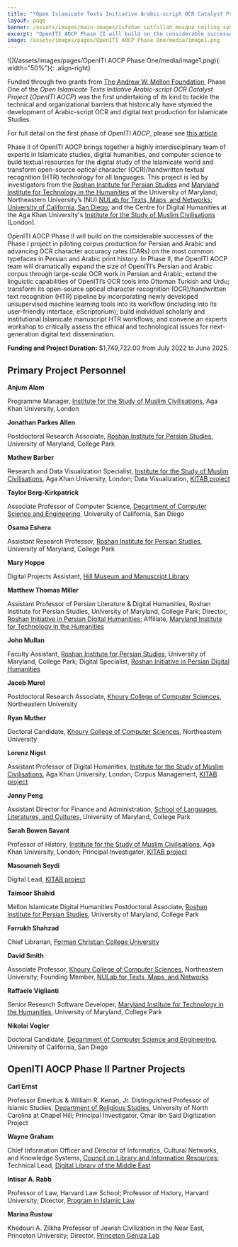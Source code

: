 ```yaml
---
title: "*Open Islamicate Texts Initiative Arabic-script OCR Catalyst Project* (*OpenITI AOCP*) Phase Two"
layout: page
banner: /assets/images/main-images/Isfahan_Lotfollah_mosque_ceiling_symmetric_narrow_border.png
excerpt: "OpenITI AOCP Phase II will build on the considerable successes of the Phase I project in piloting corpus production for Persian and Arabic and advancing OCR character accuracy rates (CARs) on the most common typefaces in Persian and Arabic print history"
image: /assets/images/pages/OpenITI AOCP Phase One/media/image1.png
---
```


![](/assets/images/pages/OpenITI AOCP Phase One/media/image1.png){: width="50%"}{: .align-right}

Funded through two grants from [The Andrew W. Mellon Foundation](https://mellon.org/), Phase One of the *Open Islamicate Texts Initiative Arabic-script OCR Catalyst Project* (*OpenITI AOCP*) was the first undertaking of its kind to tackle the technical and organizational barriers that historically have stymied the development of Arabic-script OCR and digital text production for Islamicate Studies.

For full detail on the first phase of *OpenITI AOCP*, please see [this article](https://medium.com/@openiti/openiti-aocp-9802865a6586).

Phase II of OpenITI AOCP brings together a highly interdisciplinary team of experts in Islamicate studies, digital humanities, and computer science to build textual resources for the digital study of the Islamicate world and transform open-source optical character (OCR)/handwritten textual recognition (HTR) technology for all languages. This project is led by investigators from the [Roshan Institute for Persian Studies](https://sllc.umd.edu/fields/persian) and [Maryland Institute for Technology in the Humanities](https://mith.umd.edu/) at the University of Maryland; Northeastern University’s (NU) [NULab for Texts, Maps, and Networks](https://cssh.northeastern.edu/nulab/); [University of California, San Diego](https://ucsd.edu/); and the Centre for Digital Humanities at the Aga Khan University's [Institute for the Study of Muslim Civilisations](https://www.aku.edu/ismc/Pages/home.aspx) (London). 

OpenITI AOCP Phase II will build on the considerable successes of the Phase I project in piloting corpus production for Persian and Arabic and advancing OCR character accuracy rates (CARs) on the most common typefaces in Persian and Arabic print history. In Phase II, the OpenITI AOCP team will dramatically expand the size of OpenITI’s Persian and Arabic corpus through large-scale OCR work in Persian and Arabic; extend the linguistic capabilities of OpenITI’s OCR tools into Ottoman Turkish and Urdu; transform its open-source optical character recognition (OCR)/handwritten text recognition (HTR) pipeline by incorporating newly developed unsupervised machine learning tools into its workflow (including into its user-friendly interface, eScriptorium); build individual scholarly and institutional Islamicate manuscript HTR workflows; and convene an experts workshop to critically assess the ethical and technological issues for next-generation digital text dissemination.  

**Funding and Project Duration:** $1,749,722.00 from July 2022 to June 2025.

## Primary Project Personnel

**Anjum Alam**

Programme Manager, [Institute for the Study of Muslim Civilisations](https://www.aku.edu/ismc/Pages/home.aspx), Aga Khan University, London

**Jonathan Parkes Allen**

Postdoctoral Research Associate, [Roshan Institute for Persian Studies](https://sllc.umd.edu/fields/persian), University of Maryland, College Park

**Mathew Barber**

Research and Data Visualization Specialist, [Institute for the Study of Muslim Civilisations](https://www.aku.edu/ismc/Pages/home.aspx), Aga Khan University, London; Data Visualization, [KITAB project](https://kitab-project.org/)

**Taylor Berg-Kirkpatrick**

Associate Professor of Computer Science, [Department of Computer Science and Engineering](https://cse.ucsd.edu/), University of California, San Diego

**Osama Eshera**

Assistant Research Professor, [Roshan Institute for Persian Studies](https://sllc.umd.edu/fields/persian), University of Maryland, College Park

**Mary Hoppe**

Digital Projects Assistant, [Hill Museum and Manuscript Library](https://hmml.org/)

**Matthew Thomas Miller**

Assistant Professor of Persian Literature & Digital Humanities, Roshan Institute for Persian Studies, University of Maryland, College Park; Director, [Roshan Initiative in Persian Digital Humanities](https://sllc.umd.edu/fields/persian/roshan-institute/digital-humanities); Affiliate, [Maryland Institute for Technology in the Humanities](https://mith.umd.edu/)

**John Mullan**

Faculty Assistant, [Roshan Institute for Persian Studies](https://sllc.umd.edu/fields/persian), University of Maryland, College Park; Digital Specialist, [Roshan Initiative in Persian Digital Humanities](https://sllc.umd.edu/fields/persian/roshan-institute/digital-humanities)

**Jacob Murel**

Postdoctoral Research Associate, [Khoury College of Computer Sciences](https://www.khoury.northeastern.edu/), Northeastern University

**Ryan Muther**

Doctoral Candidate, [Khoury College of Computer Sciences](https://www.khoury.northeastern.edu/), Northeastern University

**Lorenz Nigst**

Assistant Professor of Digital Humanities, [Institute for the Study of Muslim Civilisations](https://www.aku.edu/ismc/Pages/home.aspx), Aga Khan University, London; Corpus Management, [KITAB project](https://kitab-project.org/)

**Janny Peng**

Assistant Director for Finance and Administration, [School of Languages, Literatures, and Cultures](https://sllc.umd.edu/), University of Maryland, College Park

**Sarah Bowen Savant**

Professor of History, [Institute for the Study of Muslim Civilisations](https://www.aku.edu/ismc/Pages/home.aspx), Aga Khan University, London; Principal Investigator, [KITAB project](https://kitab-project.org/)

**Masoumeh Seydi**

Digital Lead, [KITAB project](https://kitab-project.org/)

**Taimoor Shahid**

Mellon Islamicate Digital Humanities Postdoctoral Associate, [Roshan Institute for Persian Studies](https://sllc.umd.edu/fields/persian), University of Maryland, College Park

**Farrukh Shahzad**

Chief Librarian, [Forman Christian College University](https://www.fccollege.edu.pk/)

**David Smith**

Associate Professor, [Khoury College of Computer Sciences](https://www.khoury.northeastern.edu/), Northeastern University; Founding Member, [NULab for Texts, Maps, and Networks](https://cssh.northeastern.edu/nulab/)

**Raffaele Viglianti**

Senior Research Software Developer, [Maryland Institute for Technology in the Humanities](https://mith.umd.edu/), University of Maryland, College Park

**Nikolai Vogler**

Doctoral Candidate, [Department of Computer Science and Engineering](https://cse.ucsd.edu/), University of California, San Diego
## OpenITI AOCP Phase II Partner Projects

**Carl Ernst**

Professor Emeritus & William R. Kenan, Jr. Distinguished Professor of Islamic Studies, [Department of Religious Studies](https://religion.unc.edu/), University of North Carolina at Chapel Hill; Principal Investigator, Omar ibn Said Digitization Project

**Wayne Graham**

Chief Information Officer and Director of Informatics, Cultural Networks, and Knowledge Systems, [Council on Library and Information Resources](https://www.clir.org/); Technical Lead, [Digital Library of the Middle East](https://dlmenetwork.org/library)

**Intisar A. Rabb**

Professor of Law, Harvard Law School; Professor of History, Harvard University; Director, [Program in Islamic Law](https://pil.law.harvard.edu/)

**Marina Rustow**

Khedouri A. Zilkha Professor of Jewish Civilization in the Near East, Princeton University; Director, [Princeton Geniza Lab](https://genizalab.princeton.edu/)


